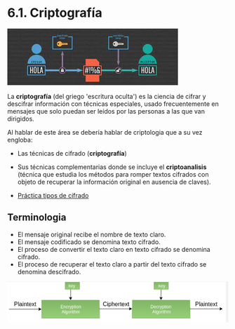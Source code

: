 # 6.1. Criptografía

![imagen](img/2022-12-11-19-59-11.png)


La **criptografía** (del griego 'escritura oculta') es la ciencia de cifrar y descifrar información con técnicas especiales, usado frecuentemente en mensajes que solo puedan ser leídos por las personas a las que van dirigidos.

Al hablar de este área se debería hablar de criptologia que a su vez engloba:

- Las técnicas de cifrado (**criptografía**)
- Sus técnicas complementarias donde se incluye el **criptoanalisis** (técnica que estudia los métodos para romper textos cifrados con objeto de recuperar la información original en ausencia de claves).

- [Práctica tipos de cifrado](https://cryptii.com/pipes/caesar-cipher)

## Terminologia

- El mensaje original recibe el nombre de texto claro.
- El mensaje codificado se denomina texto cifrado.
- El proceso de convertir el texto claro en texto cifrado se denomina cifrado.
- El proceso de recuperar el texto claro a partir del texto cifrado se denomina descifrado.

![imagen](img/2022-12-11-20-00-21.png)